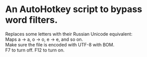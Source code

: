 # An AutoHotkey script to bypass word filters.
Replaces some letters with their Russian Unicode equivalent:  
Maps a -> а, o -> о, e -> е, and so on.  
Make sure the file is encoded with UTF-8 with BOM.  
F7 to turn off.
F12 to turn on.
